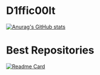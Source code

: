 # D1ffic00lt
[![Anurag's GitHub stats](https://github-readme-stats.vercel.app/api?username=D1ffic00lt)](https://github.com/anuraghazra/reladdons)
# Best Repositories
[![Readme Card](https://github-readme-stats.vercel.app/api/pin/?username=D1ffic00lt&repo=reladdons)](https://github.com/anuraghazra/reladdons)
